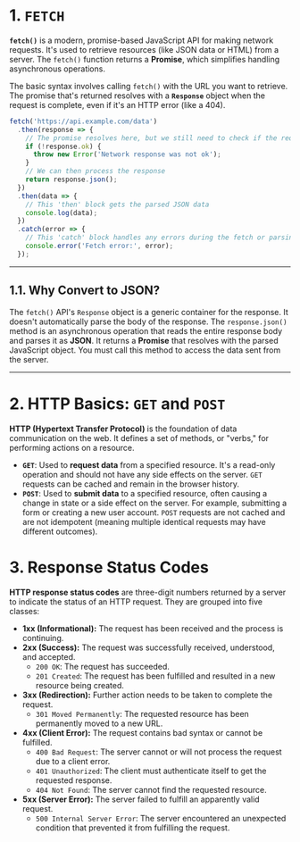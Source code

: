 # 1\. `FETCH` 

**`fetch()`** is a modern, promise-based JavaScript API for making network requests. It's used to retrieve resources (like JSON data or HTML) from a server. The `fetch()` function returns a **Promise**, which simplifies handling asynchronous operations.

The basic syntax involves calling `fetch()` with the URL you want to retrieve. The promise that's returned resolves with a **`Response`** object when the request is complete, even if it's an HTTP error (like a 404).

```javascript
fetch('https://api.example.com/data')
  .then(response => {
    // The promise resolves here, but we still need to check if the request was successful
    if (!response.ok) {
      throw new Error('Network response was not ok');
    }
    // We can then process the response
    return response.json();
  })
  .then(data => {
    // This 'then' block gets the parsed JSON data
    console.log(data);
  })
  .catch(error => {
    // This 'catch' block handles any errors during the fetch or parsing process
    console.error('Fetch error:', error);
  });
```

-----

## 1.1\. Why Convert to JSON?

The `fetch()` API's `Response` object is a generic container for the response. It doesn't automatically parse the body of the response. The `response.json()` method is an asynchronous operation that reads the entire response body and parses it as **JSON**. It returns a **Promise** that resolves with the parsed JavaScript object. You must call this method to access the data sent from the server.

-----

# 2\. HTTP Basics: `GET` and `POST`

**HTTP (Hypertext Transfer Protocol)** is the foundation of data communication on the web. It defines a set of methods, or "verbs," for performing actions on a resource.

  * **`GET`**: Used to **request data** from a specified resource. It's a read-only operation and should not have any side effects on the server. `GET` requests can be cached and remain in the browser history.
  * **`POST`**: Used to **submit data** to a specified resource, often causing a change in state or a side effect on the server. For example, submitting a form or creating a new user account. `POST` requests are not cached and are not idempotent (meaning multiple identical requests may have different outcomes).

# 3\. Response Status Codes

**HTTP response status codes** are three-digit numbers returned by a server to indicate the status of an HTTP request. They are grouped into five classes:

  * **1xx (Informational):** The request has been received and the process is continuing.
  * **2xx (Success):** The request was successfully received, understood, and accepted.
      * `200 OK`: The request has succeeded.
      * `201 Created`: The request has been fulfilled and resulted in a new resource being created.
  * **3xx (Redirection):** Further action needs to be taken to complete the request.
      * `301 Moved Permanently`: The requested resource has been permanently moved to a new URL.
  * **4xx (Client Error):** The request contains bad syntax or cannot be fulfilled.
      * `400 Bad Request`: The server cannot or will not process the request due to a client error.
      * `401 Unauthorized`: The client must authenticate itself to get the requested response.
      * `404 Not Found`: The server cannot find the requested resource.
  * **5xx (Server Error):** The server failed to fulfill an apparently valid request.
      * `500 Internal Server Error`: The server encountered an unexpected condition that prevented it from fulfilling the request.